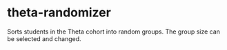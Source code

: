 # theta-randomizer

Sorts students in the Theta cohort into random groups. The group size can be selected and changed.
